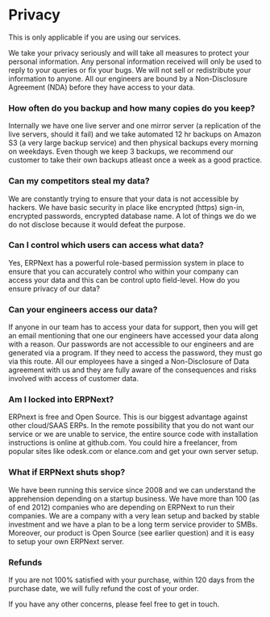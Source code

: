 # Privacy

This is only applicable if you are using our services.

We take your privacy seriously and will take all measures to protect your personal information. Any personal information received will only be used to reply to your queries or fix your bugs. We will not sell or redistribute your information to anyone. All our engineers are bound by a Non-Disclosure Agreement (NDA) before they have access to your data.

### How often do you backup and how many copies do you keep?

Internally we have one live server and one mirror server (a replication of the live servers, should it fail) and we take automated 12 hr backups on Amazon S3 (a very large backup service) and then physical backups every morning on weekdays. Even though we keep 3 backups, we recommend our customer to take their own backups atleast once a week as a good practice.

### Can my competitors steal my data?

We are constantly trying to ensure that your data is not accessible by hackers. We have basic security in place like encrypted (https) sign-in, encrypted passwords, encrypted database name. A lot of things we do we do not disclose because it would defeat the purpose.

### Can I control which users can access what data?

Yes, ERPNext has a powerful role-based permission system in place to ensure that you can accurately control who within your company can access your data and this can be control upto field-level. How do you ensure privacy of our data?

### Can your engineers access our data?

If anyone in our team has to access your data for support, then you will get an email mentioning that one our engineers have accessed your data along with a reason. Our passwords are not accessible to our engineers and are generated via a program. If they need to access the password, they must go via this route. All our employees have a singed a Non-Disclosure of Data agreement with us and they are fully aware of the consequences and risks involved with access of customer data.

### Am I locked into ERPNext?

ERPnext is free and Open Source. This is our biggest advantage against other cloud/SAAS ERPs. In the remote possibility that you do not want our service or we are unable to service, the entire source code with installation instructions is online at github.com. You could hire a freelancer, from popular sites like odesk.com or elance.com and get your own server setup.

### What if ERPNext shuts shop?

We have been running this service since 2008 and we can understand the apprehension depending on a startup business. We have more than 100 (as of end 2012) companies who are depending on ERPNext to run their companies. We are a company with a very lean setup and backed by stable investment and we have a plan to be a long term service provider to SMBs. Moreover, our product is Open Source (see earlier question) and it is easy to setup your own ERPNext server.

### Refunds

If you are not 100% satisfied with your purchase, within 120 days from the purchase date, we will fully refund the cost of your order.

If you have any other concerns, please feel free to get in touch.